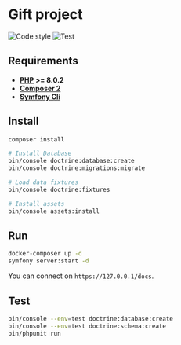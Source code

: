 # Gift project

![Code style](https://github.com/laupiFrpar/gift/workflows/Code%20style/badge.svg)
![Test](https://github.com/laupiFrpar/gift/workflows/Test/badge.svg)

## Requirements

* **[PHP](https://php.net) >= 8.0.2**
* **[Composer 2](https://getcomposer.org/)**
* **[Symfony Cli](https://symfony.com/download)**

## Install

```sh
composer install

# Install Database
bin/console doctrine:database:create
bin/console doctrine:migrations:migrate

# Load data fixtures
bin/console doctrine:fixtures

# Install assets
bin/console assets:install
```

## Run

```sh
docker-composer up -d
symfony server:start -d
```

You can connect on `https://127.0.0.1/docs`.

## Test

```sh
bin/console --env=test doctrine:database:create
bin/console --env=test doctrine:schema:create
bin/phpunit run
```

